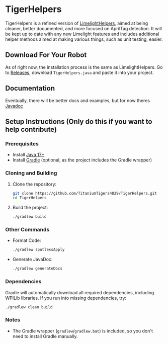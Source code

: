 # TigerHelpers

TigerHelpers is a refined version of [LimelightHelpers](https://github.com/LimelightVision/limelightlib-wpijava), aimed at being cleaner, better documented, and more focused on AprilTag detection. It will be kept up to date with any new Limelight features and includes additional helper methods aimed at making various things, such as unit testing, easier.

## Download For Your Robot

As of right now, the installation process is the same as LimelightHelpers. Go to [Releases](https://github.com/TitaniumTigers4829/TigerHelpers/releases), download `TigerHelpers.java` and paste it into your project.

## Documentation

Eventually, there will be better docs and examples, but for now theres [Javadoc](http://titaniumtigers4829.com/TigerHelpers/com/titaniumtigers4829/package-summary.html)

## Setup Instructions (Only do this if you want to help contribute)

### Prerequisites
- Install [Java 17+](https://adoptium.net/)
- Install [Gradle](https://gradle.org/) (optional, as the project includes the Gradle wrapper)

### Cloning and Building
1. Clone the repository:
   ```sh
   git clone https://github.com/TitaniumTigers4829/TigerHelpers.git
   cd TigerHelpers
   ```
2. Build the project:
   ```sh
   ./gradlew build
   ```
### Other Commands
- Format Code:
   ```sh
   ./gradlew spotlessApply
   ```
- Generate JavaDoc:
   ```sh
   ./gradlew generateDocs
   ```

### Dependencies
Gradle will automatically download all required dependencies, including WPILib libraries. If you run into missing dependencies, try:
```sh
./gradlew clean build
```

### Notes
- The Gradle wrapper (`gradlew`/`gradlew.bat`) is included, so you don't need to install Gradle manually.

